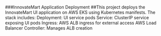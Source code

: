 ###InnovateMart Application Deployment
##This project deploys the InnovateMart UI application on AWS EKS using Kubernetes manifests. The stack includes:
Deployment: UI service pods
Service: ClusterIP service exposing UI pods
Ingress: AWS ALB ingress for external access
AWS Load Balancer Controller: Manages ALB creation
